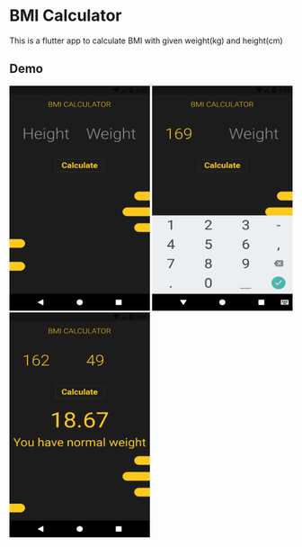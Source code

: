 # BMI Calculator
This is a flutter app to calculate BMI with given weight(kg) and height(cm)

## Demo
<img src="readme/first.png" width="250" height="400"/>  <img src="readme/second.png" width="250" height="400"/>  <img src="readme/third.png" width="250" height="400"/>
